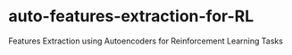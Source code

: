 # auto-features-extraction-for-RL
Features Extraction using Autoencoders for Reinforcement Learning Tasks
